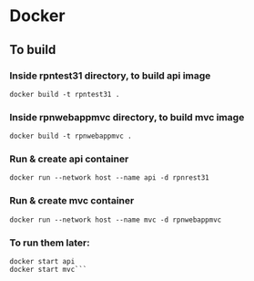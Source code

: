 # Docker

## To build

### Inside rpntest31 directory, to build api image

```
docker build -t rpntest31 .
```

### Inside rpnwebappmvc directory, to build mvc image

```
docker build -t rpnwebappmvc .
```

### Run & create api container 
```
docker run --network host --name api -d rpnrest31
```
### Run & create mvc container
```
docker run --network host --name mvc -d rpnwebappmvc
```
### To run them later:
```
docker start api
docker start mvc```
